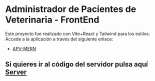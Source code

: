 # Administrador de Pacientes de Veterinaria - FrontEnd

Este proyecto fue realizado con Vite+React y Tailwind para los estilos.
Accede a la aplicación a través del siguiente enlace:

- <a href="https://apv-mern-client.vercel.app">APV-MERN</a>

## Si quieres ir al código del servidor pulsa aquí <a href="https://github.com/Wilper591/APV-MERN-SERVER">Server</a>
